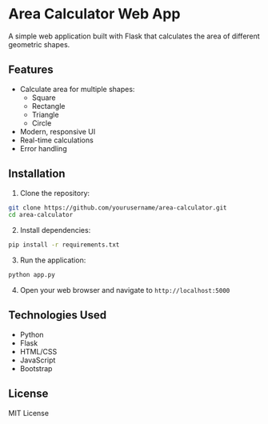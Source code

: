 # Area Calculator Web App

A simple web application built with Flask that calculates the area of different geometric shapes.

## Features

- Calculate area for multiple shapes:
  - Square
  - Rectangle
  - Triangle
  - Circle
- Modern, responsive UI
- Real-time calculations
- Error handling

## Installation

1. Clone the repository:
```bash
git clone https://github.com/yourusername/area-calculator.git
cd area-calculator
```

2. Install dependencies:
```bash
pip install -r requirements.txt
```

3. Run the application:
```bash
python app.py
```

4. Open your web browser and navigate to `http://localhost:5000`

## Technologies Used

- Python
- Flask
- HTML/CSS
- JavaScript
- Bootstrap

## License

MIT License 